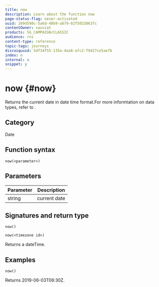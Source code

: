 ```yaml
---
title: now
description: Learn about the function now
page-status-flag: never-activated
uuid: 269d590c-5a6d-40b9-a879-02f5033863fc
contentOwner: sauviat
products: SG_CAMPAIGN/CLASSIC
audience: rns
content-type: reference
topic-tags: journeys
discoiquuid: 5df34f55-135a-4ea8-afc2-f9427ce5ae7b
index: n
internal: n
snippet: y
---
```


# now {#now}

Returns the current date in date time format.For more informtation on data types, refer to [](../expression/expressionconstants.md).

## Category

Date

## Function syntax

`now(<parameter>)`

## Parameters

|Parameter|Description|
|--- |--- |
|string|current date|

## Signatures and return type

`now()`

`now(<timezone id>)`

Returns a dateTime.

## Examples

`now()`

Returns 2019-06-03T06:30Z.
